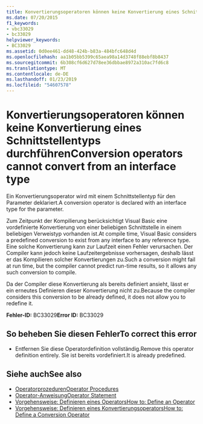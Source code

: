 ```yaml
---
title: Konvertierungsoperatoren können keine Konvertierung eines Schnittstellentyps durchführen
ms.date: 07/20/2015
f1_keywords:
- vbc33029
- bc33029
helpviewer_keywords:
- BC33029
ms.assetid: 0d0ee461-dd48-424b-b83a-484bfc648d4d
ms.openlocfilehash: aa1b05bb5399c65aea98a14d3748f88ebf8b8437
ms.sourcegitcommit: 6b308cf6d627d78ee36dbbae8972a310ac7fd6c8
ms.translationtype: MT
ms.contentlocale: de-DE
ms.lasthandoff: 01/23/2019
ms.locfileid: "54607578"
---
```

# <a name="conversion-operators-cannot-convert-from-an-interface-type"></a><span data-ttu-id="e96f3-102">Konvertierungsoperatoren können keine Konvertierung eines Schnittstellentyps durchführen</span><span class="sxs-lookup"><span data-stu-id="e96f3-102">Conversion operators cannot convert from an interface type</span></span>
<span data-ttu-id="e96f3-103">Ein Konvertierungsoperator wird mit einem Schnittstellentyp für den Parameter deklariert.</span><span class="sxs-lookup"><span data-stu-id="e96f3-103">A conversion operator is declared with an interface type for the parameter.</span></span>  
  
 <span data-ttu-id="e96f3-104">Zum Zeitpunkt der Kompilierung berücksichtigt Visual Basic eine vordefinierte Konvertierung von einer beliebigen Schnittstelle in einem beliebigen Verweistyp vorhanden ist.</span><span class="sxs-lookup"><span data-stu-id="e96f3-104">At compile time, Visual Basic considers a predefined conversion to exist from any interface to any reference type.</span></span> <span data-ttu-id="e96f3-105">Eine solche Konvertierung kann zur Laufzeit einen Fehler verursachen. Der Compiler kann jedoch keine Laufzeitergebnisse vorhersagen, deshalb lässt er das Kompilieren solcher Konvertierungen zu.</span><span class="sxs-lookup"><span data-stu-id="e96f3-105">Such a conversion might fail at run time, but the compiler cannot predict run-time results, so it allows any such conversion to compile.</span></span>  
  
 <span data-ttu-id="e96f3-106">Da der Compiler diese Konvertierung als bereits definiert ansieht, lässt er ein erneutes Definieren dieser Konvertierung nicht zu.</span><span class="sxs-lookup"><span data-stu-id="e96f3-106">Because the compiler considers this conversion to be already defined, it does not allow you to redefine it.</span></span>  
  
 <span data-ttu-id="e96f3-107">**Fehler-ID:** BC33029</span><span class="sxs-lookup"><span data-stu-id="e96f3-107">**Error ID:** BC33029</span></span>  
  
## <a name="to-correct-this-error"></a><span data-ttu-id="e96f3-108">So beheben Sie diesen Fehler</span><span class="sxs-lookup"><span data-stu-id="e96f3-108">To correct this error</span></span>  
  
-   <span data-ttu-id="e96f3-109">Entfernen Sie diese Operatordefinition vollständig.</span><span class="sxs-lookup"><span data-stu-id="e96f3-109">Remove this operator definition entirely.</span></span> <span data-ttu-id="e96f3-110">Sie ist bereits vordefiniert.</span><span class="sxs-lookup"><span data-stu-id="e96f3-110">It is already predefined.</span></span>  
  
## <a name="see-also"></a><span data-ttu-id="e96f3-111">Siehe auch</span><span class="sxs-lookup"><span data-stu-id="e96f3-111">See also</span></span>
- [<span data-ttu-id="e96f3-112">Operatorprozeduren</span><span class="sxs-lookup"><span data-stu-id="e96f3-112">Operator Procedures</span></span>](../../visual-basic/programming-guide/language-features/procedures/operator-procedures.md)
- [<span data-ttu-id="e96f3-113">Operator-Anweisung</span><span class="sxs-lookup"><span data-stu-id="e96f3-113">Operator Statement</span></span>](../../visual-basic/language-reference/statements/operator-statement.md)
- [<span data-ttu-id="e96f3-114">Vorgehensweise: Definieren eines Operators</span><span class="sxs-lookup"><span data-stu-id="e96f3-114">How to: Define an Operator</span></span>](../../visual-basic/programming-guide/language-features/procedures/how-to-define-an-operator.md)
- [<span data-ttu-id="e96f3-115">Vorgehensweise: Definieren eines Konvertierungsoperators</span><span class="sxs-lookup"><span data-stu-id="e96f3-115">How to: Define a Conversion Operator</span></span>](../../visual-basic/programming-guide/language-features/procedures/how-to-define-a-conversion-operator.md)
